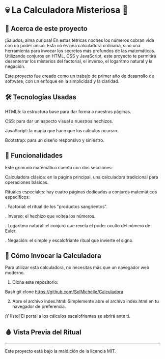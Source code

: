 # 💀 La Calculadora Misteriosa 👻

## 📖 Acerca de este proyecto
¡Saludos, alma curiosa! En estas tétricas noches los números cobran vida con un poder único. Esta no es una calculadora ordinaria, sino una herramienta para invocar los secretos más profundos de las matemáticas. Utilizando conjuros en HTML, CSS y JavaScript, este proyecto te permitirá desenterrar los misterios del factorial, el inverso, el logaritmo natural y la negación.

Este proyecto fue creado como un trabajo de primer año de desarrollo de software, con un enfoque en la simplicidad y la claridad.

## 🛠️ Tecnologías Usadas
HTML5: la estructura base para dar forma a nuestras páginas.

CSS: para dar un aspecto visual a nuestros hechizos.

JavaScript: la magia que hace que los cálculos ocurran.

Bootstrap: para un diseño responsivo y siniestro.

## 🔮 Funcionalidades
Este grimorio matemático cuenta con dos secciones:

Calculadora clásica: en la página principal, una calculadora tradicional para operaciones básicas.

Rituales especiales: hay cuatro páginas dedicadas a conjuros matemáticos específicos:

. Factorial: el ritual de los "productos sangrientos".

. Inverso: el hechizo que voltea los números.

. Logaritmo natural: el conjuro que revela el poder oculto del número de Euler.

. Negación: el simple y escalofriante ritual que invierte el signo.

## 🚀 Cómo Invocar la Calculadora
Para utilizar esta calculadora, no necesitas más que un navegador web moderno.

1) Clona este repositorio:

Bash
git clone https://github.com/SolMichelle/Calculadora

2) Abre el archivo index.html:
Simplemente abre el archivo index.html en tu navegador de preferencia.

¡Y listo! El portal a los cálculos escalofriantes se abrirá ante ti.

## 🩸 Vista Previa del Ritual



-------------------------------------------------------------------------------------------------------------------

Este proyecto está bajo la maldición de la licencia MIT.
